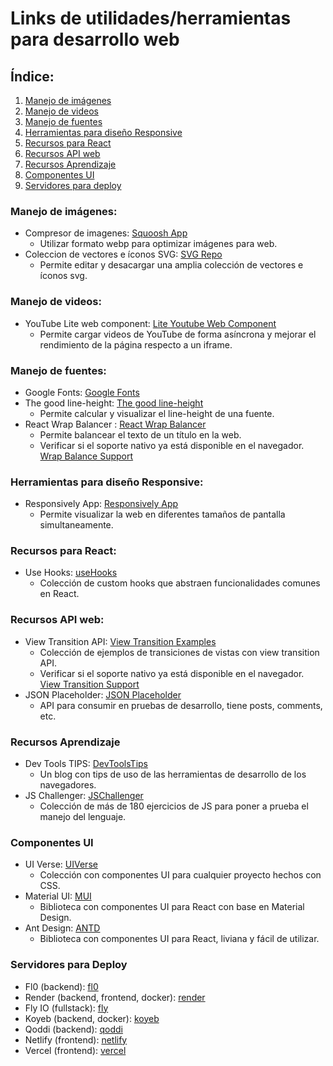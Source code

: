 # Links de utilidades/herramientas para desarrollo web

## Índice:

1. [Manejo de imágenes](#manejo-de-imágenes)
2. [Manejo de videos](#manejo-de-videos)
3. [Manejo de fuentes](#manejo-de-fuentes)
4. [Herramientas para diseño Responsive](#herramientas-para-diseño-responsive)
5. [Recursos para React](#recursos-para-react)
6. [Recursos API web](#recursos-api-web)
7. [Recursos Aprendizaje](#recursos-aprendizaje)
8. [Componentes UI](#componentes-ui)
9. [Servidores para deploy](#servidores-para-deploy)

### Manejo de imágenes:

- Compresor de imagenes: [Squoosh App](https://squoosh.app/)
  - Utilizar formato webp para optimizar imágenes para web.
- Coleccion de vectores e íconos SVG: [SVG Repo](https://www.svgrepo.com/)
  - Permite editar y desacargar una amplia colección de vectores e íconos svg.

### Manejo de videos:

- YouTube Lite web component: [Lite Youtube Web Component](https://github.com/paulirish/lite-youtube-embed)
  - Permite cargar videos de YouTube de forma asíncrona y mejorar el rendimiento de la página respecto a un iframe.

### Manejo de fuentes:

- Google Fonts: [Google Fonts](https://fonts.google.com/)
- The good line-height: [The good line-height](https://www.thegoodlineheight.com/)
  - Permite calcular y visualizar el line-height de una fuente.
- React Wrap Balancer : [React Wrap Balancer](https://react-wrap-balancer.vercel.app/)
  - Permite balancear el texto de un título en la web.
  - Verificar si el soporte nativo ya está disponible en el navegador. [Wrap Balance Support](https://caniuse.com/css-text-wrap-balance)

### Herramientas para diseño Responsive:

- Responsively App: [Responsively App](https://responsively.app/)
  - Permite visualizar la web en diferentes tamaños de pantalla simultaneamente.

### Recursos para React:

- Use Hooks: [useHooks](https://usehooks.com/)
  - Colección de custom hooks que abstraen funcionalidades comunes en React.

### Recursos API web:

- View Transition API: [View Transition Examples](https://simple-set-demos.glitch.me/)
  - Colección de ejemplos de transiciones de vistas con view transition API.
  - Verificar si el soporte nativo ya está disponible en el navegador. [View Transition Support](https://caniuse.com/view-transitions)
- JSON Placeholder: [JSON Placeholder](https://jsonplaceholder.typicode.com/)
  - API para consumir en pruebas de desarrollo, tiene posts, comments, etc.

### Recursos Aprendizaje

- Dev Tools TIPS: [DevToolsTips](https://devtoolstips.org/)
  - Un blog con tips de uso de las herramientas de desarrollo de los navegadores.
- JS Challenger: [JSChallenger](https://jschallenger.com/)
  - Colección de más de 180 ejercicios de JS para poner a prueba el manejo del lenguaje.

### Componentes UI

- UI Verse: [UIVerse](https://uiverse.io/)
  - Colección con componentes UI para cualquier proyecto hechos con CSS.
- Material UI: [MUI](https://mui.com/)
  - Biblioteca con componentes UI para React con base en Material Design.
- Ant Design: [ANTD](https://ant.design/)
  - Biblioteca con componentes UI para React, liviana y fácil de utilizar.

### Servidores para Deploy

- Fl0 (backend): [fl0](https://www.fl0.com/)
- Render (backend, frontend, docker): [render](https://render.com/)
- Fly IO (fullstack): [fly](https://fly.io/)
- Koyeb (backend, docker): [koyeb](https://www.koyeb.com/)
- Qoddi (backend): [qoddi](https://qoddi.com/)
- Netlify (frontend): [netlify](https://www.netlify.com/)
- Vercel (frontend): [vercel](https://vercel.com/)
